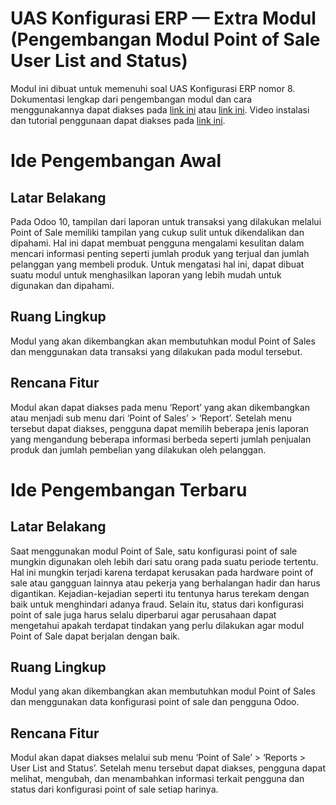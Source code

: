 # UAS Konfigurasi ERP — Extra Modul (Pengembangan Modul Point of Sale User List and Status)
Modul ini dibuat untuk memenuhi soal UAS Konfigurasi ERP nomor 8. Dokumentasi lengkap dari pengembangan modul dan cara menggunakannya dapat diakses pada [link ini](https://docs.google.com/document/d/1BZWd8ZtUjk1xdyv_W0l4edCf1kWuAjX3AclQisnUt48/edit?usp=sharing) atau [link ini](https://medium.com/@scoobydoo.uierp1/uas-konfigurasi-erp-extra-modul-b52981e9861a). Video instalasi dan tutorial penggunaan dapat diakses pada [link ini](https://www.youtube.com/watch?v=RyqTM4vETgI).

# Ide Pengembangan Awal
## Latar Belakang
Pada Odoo 10, tampilan dari laporan untuk transaksi yang dilakukan melalui Point of Sale memiliki tampilan yang cukup sulit untuk dikendalikan dan dipahami. Hal ini dapat membuat pengguna mengalami kesulitan dalam mencari informasi penting seperti jumlah produk yang terjual dan jumlah pelanggan yang membeli produk. Untuk mengatasi hal ini, dapat dibuat suatu modul untuk menghasilkan laporan yang lebih mudah untuk digunakan dan dipahami.

## Ruang Lingkup
Modul yang akan dikembangkan akan membutuhkan modul Point of Sales dan menggunakan data transaksi yang dilakukan pada modul tersebut.

## Rencana Fitur
Modul akan dapat diakses pada menu ‘Report’ yang akan dikembangkan atau menjadi sub menu dari ‘Point of Sales’ > ‘Report’. Setelah menu tersebut dapat diakses, pengguna dapat memilih beberapa jenis laporan yang mengandung beberapa informasi berbeda seperti jumlah penjualan produk dan jumlah pembelian yang dilakukan oleh pelanggan.

# Ide Pengembangan Terbaru
## Latar Belakang
Saat menggunakan modul Point of Sale, satu konfigurasi point of sale mungkin digunakan oleh lebih dari satu orang pada suatu periode tertentu. Hal ini mungkin terjadi karena terdapat kerusakan pada hardware point of sale atau gangguan lainnya atau pekerja yang berhalangan hadir dan harus digantikan. Kejadian-kejadian seperti itu tentunya harus terekam dengan baik untuk menghindari adanya fraud. Selain itu, status dari konfigurasi point of sale juga harus selalu diperbarui agar perusahaan dapat mengetahui apakah terdapat tindakan yang perlu dilakukan agar modul Point of Sale dapat berjalan dengan baik.

## Ruang Lingkup
Modul yang akan dikembangkan akan membutuhkan modul Point of Sales dan menggunakan data konfigurasi point of sale dan pengguna Odoo.

## Rencana Fitur
Modul akan dapat diakses melalui sub menu ‘Point of Sale’ > ‘Reports > User List and Status’. Setelah menu tersebut dapat diakses, pengguna dapat melihat, mengubah, dan menambahkan informasi terkait pengguna dan status dari konfigurasi point of sale setiap harinya. 
